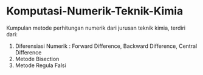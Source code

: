 # Komputasi-Numerik-Teknik-Kimia
Kumpulan metode perhitungan numerik dari jurusan teknik kimia, terdiri dari:
1. Diferensiasi Numerik : Forward Difference, Backward Difference, Central Difference
2. Metode Bisection
3. Metode Regula Falsi
